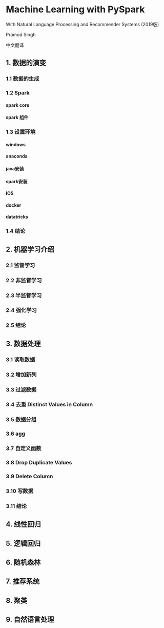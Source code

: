 # Machine Learning with PySpark

With Natural Language Processing and Recommender Systems (2019版)

Pramod Singh

中文翻译



## 1. 数据的演变

### 1.1 数据的生成



### 1.2 Spark

#### spark core

#### spark 组件



### 1.3 设置环境

#### windows

#### anaconda

#### java安装

#### spark安装

#### IOS

#### docker

#### datatricks



### 1.4 结论



## 2. 机器学习介绍

### 2.1 监督学习

### 2.2 非监督学习

### 2.3 半监督学习

### 2.4 强化学习

### 2.5 结论



## 3. 数据处理

### 3.1 读取数据

### 3.2 增加新列

### 3.3 过滤数据

### 3.4 去重 Distinct Values in Column

### 3.5 数据分组

### 3.6 agg

### 3.7 自定义函数

### 3.8 Drop Duplicate Values

### 3.9 Delete Column

### 3.10 写数据

### 3.11 结论



## 4. 线性回归



## 5. 逻辑回归



## 6. 随机森林



## 7. 推荐系统



## 8. 聚类



## 9. 自然语言处理









